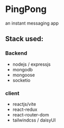 # PingPong

an instant messaging app

## Stack used:

### Backend

- nodejs / expressjs
- mongodb
- mongoose
- socketio

### client

- reactjs/vite
- react-redux
- react-router-dom
- tailwindcss / daisyUI
